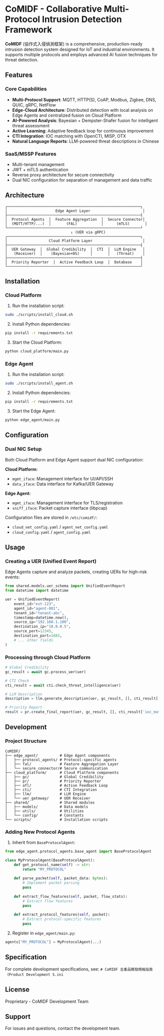# CoMIDF - Collaborative Multi-Protocol Intrusion Detection Framework

**CoMIDF** (協作式入侵偵測框架) is a comprehensive, production-ready intrusion detection system designed for IoT and industrial environments. It supports multiple protocols and employs advanced AI fusion techniques for threat detection.

## Features

### Core Capabilities
- **Multi-Protocol Support**: MQTT, HTTP(S), CoAP, Modbus, Zigbee, DNS, QUIC, gRPC, NetFlow
- **Edge-Cloud Architecture**: Distributed detection with local analysis on Edge Agents and centralized fusion on Cloud Platform
- **AI-Powered Analysis**: Bayesian + Dempster-Shafer fusion for intelligent threat assessment
- **Active Learning**: Adaptive feedback loop for continuous improvement
- **CTI Integration**: IOC matching with OpenCTI, MISP, OTX
- **Natural Language Reports**: LLM-powered threat descriptions in Chinese

### SaaS/MSSP Features
- Multi-tenant management
- JWT + mTLS authentication
- Reverse proxy architecture for secure connectivity
- Dual NIC configuration for separation of management and data traffic

## Architecture

```
┌─────────────────────────────────────────────────────────────┐
│                      Edge Agent Layer                        │
├─────────────────────────────────────────────────────────────┤
│  Protocol Agents  │  Feature Aggregation  │  Secure Connector│
│  (MQTT/HTTP/...)  │       (FAL)           │      (mTLS)       │
└─────────────────────────────────────────────────────────────┘
                              ↓ (UER via gRPC)
┌─────────────────────────────────────────────────────────────┐
│                   Cloud Platform Layer                       │
├─────────────────────────────────────────────────────────────┤
│  UER Gateway  │  Global Credibility  │  CTI  │  LLM Engine   │
│   (Receiver)  │    (Bayesian+DS)     │       │   (Threat)    │
├─────────────────────────────────────────────────────────────┤
│  Priority Reporter  │  Active Feedback Loop  │  Database    │
└─────────────────────────────────────────────────────────────┘
```

## Installation

### Cloud Platform

1. Run the installation script:
```bash
sudo ./scripts/install_cloud.sh
```

2. Install Python dependencies:
```bash
pip install -r requirements.txt
```

3. Start the Cloud Platform:
```bash
python cloud_platform/main.py
```

### Edge Agent

1. Run the installation script:
```bash
sudo ./scripts/install_agent.sh
```

2. Install Python dependencies:
```bash
pip install -r requirements.txt
```

3. Start the Edge Agent:
```bash
python edge_agent/main.py
```

## Configuration

### Dual NIC Setup

Both Cloud Platform and Edge Agent support dual NIC configuration:

**Cloud Platform:**
- `mgmt_iface`: Management interface for UI/API/SSH
- `data_iface`: Data interface for Kafka/UER Gateway

**Edge Agent:**
- `mgmt_iface`: Management interface for TLS/registration
- `sniff_iface`: Packet capture interface (libpcap)

Configuration files are stored in `/etc/comidf/`:
- `cloud_net_config.yaml` / `agent_net_config.yaml`
- `cloud_config.yaml` / `agent_config.yaml`

## Usage

### Creating a UER (Unified Event Report)

Edge Agents capture and analyze packets, creating UERs for high-risk events:

```python
from shared.models.uer_schema import UnifiedEventReport
from datetime import datetime

uer = UnifiedEventReport(
    event_id="evt-123",
    agent_id="agent-001",
    tenant_id="tenant-abc",
    timestamp=datetime.now(),
    source_ip="192.168.1.100",
    destination_ip="10.0.0.5",
    source_port=12345,
    destination_port=1883,
    # ... other fields
)
```

### Processing through Cloud Platform

```python
# Global Credibility
gc_result = await gc.process_uer(uer)

# CTI Check
cti_result = await cti.check_threat_intelligence(uer)

# LLM Description
description = llm.generate_description(uer, gc_result, [], cti_result['ioc_matches'])

# Priority Report
result = pr.create_final_report(uer, gc_result, [], cti_result['ioc_matches'], description)
```

## Development

### Project Structure

```
CoMIDF/
├── edge_agent/          # Edge Agent components
│   ├── protocol_agents/ # Protocol-specific agents
│   ├── fal/             # Feature Aggregation Layer
│   └── secure_connector/# Secure communication
├── cloud_platform/      # Cloud Platform components
│   ├── gc/              # Global Credibility
│   ├── pr/              # Priority Reporter
│   ├── afl/             # Active Feedback Loop
│   ├── cti/             # CTI Integration
│   ├── llm/             # LLM Engine
│   └── uer_gateway/     # UER Receiver
├── shared/              # Shared modules
│   ├── models/          # Data models
│   ├── utils/           # Utilities
│   └── config/          # Constants
└── scripts/             # Installation scripts
```

### Adding New Protocol Agents

1. Inherit from `BaseProtocolAgent`:
```python
from edge_agent.protocol_agents.base_agent import BaseProtocolAgent

class MyProtocolAgent(BaseProtocolAgent):
    def get_protocol_name(self) -> str:
        return "MY_PROTOCOL"
    
    def parse_packet(self, packet_data: bytes):
        # Implement packet parsing
        pass
    
    def extract_flow_features(self, packet, flow_stats):
        # Extract flow features
        pass
    
    def extract_protocol_features(self, packet):
        # Extract protocol-specific features
        pass
```

2. Register in `edge_agent/main.py`:
```python
agents["MY_PROTOCOL"] = MyProtocolAgent(...)
```

## Specification

For complete development specifications, see:
`# CoMIDF 全產品開發規格指南（Product Development S.ini`

## License

Proprietary - CoMIDF Development Team

## Support

For issues and questions, contact the development team.

